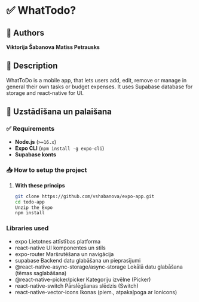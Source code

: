 # ✅ WhatTodo?

## 👤 Authors
**Viktorija Šabanova**
**Matīss Petrausks**

## 📖 Description
WhatToDo is a mobile app, that lets users add, edit, remove or manage in general their own tasks or budget expenses. It uses Supabase database for storage and react-native for UI.

## 🚀 Uzstādīšana un palaišana  

### ✅ Requirements
- **Node.js** (`>=16.x`)  
- **Expo CLI** (`npm install -g expo-cli`)  
- **Supabase konts**  

### 📥 How to setup the project
1. **With these princips**  
   ```sh
   git clone https://github.com/vshabanova/expo-app.git
   cd todo-app
   Unzip the Expo
   npm install
   ```
   

### Libraries used
- expo	Lietotnes attīstības platforma
- react-native	UI komponentes un stils
- expo-router	Maršrutēšana un navigācija
- supabase	Backend datu glabāšana un pieprasījumi
- @react-native-async-storage/async-storage	Lokālā datu glabāšana (tēmas saglabāšana)
- @react-native-picker/picker	Kategoriju izvēlne (Picker)
- react-native-switch	Pārslēgšanas slēdzis (Switch)
- react-native-vector-icons	Ikonas (piem., atpakaļpoga ar Ionicons)
